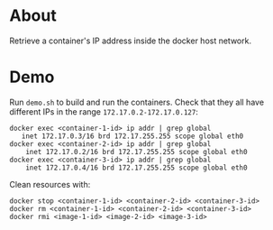 # About

Retrieve a container's IP address inside the docker host network.

# Demo

Run `demo.sh` to build and run the containers. Check that they all have different IPs in the range `172.17.0.2-172.17.0.127`:

```shell
docker exec <container-1-id> ip addr | grep global
   inet 172.17.0.3/16 brd 172.17.255.255 scope global eth0
docker exec <container-2-id> ip addr | grep global
    inet 172.17.0.2/16 brd 172.17.255.255 scope global eth0
docker exec <container-3-id> ip addr | grep global
    inet 172.17.0.4/16 brd 172.17.255.255 scope global eth0
```

Clean resources with:

```shell
docker stop <container-1-id> <container-2-id> <container-3-id>
docker rm <container-1-id> <container-2-id> <container-3-id>
docker rmi <image-1-id> <image-2-id> <image-3-id>
```